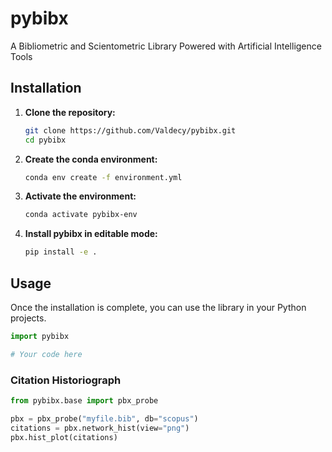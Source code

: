 # pybibx

A Bibliometric and Scientometric Library Powered with Artificial Intelligence Tools

## Installation

1.  **Clone the repository:**
    ```bash
    git clone https://github.com/Valdecy/pybibx.git
    cd pybibx
    ```

2.  **Create the conda environment:**
    ```bash
    conda env create -f environment.yml
    ```

3.  **Activate the environment:**
    ```bash
    conda activate pybibx-env
    ```

4.  **Install pybibx in editable mode:**
    ```bash
    pip install -e .
    ```

## Usage

Once the installation is complete, you can use the library in your Python projects.

```python
import pybibx

# Your code here
```

### Citation Historiograph

```python
from pybibx.base import pbx_probe

pbx = pbx_probe("myfile.bib", db="scopus")
citations = pbx.network_hist(view="png")
pbx.hist_plot(citations)
```
